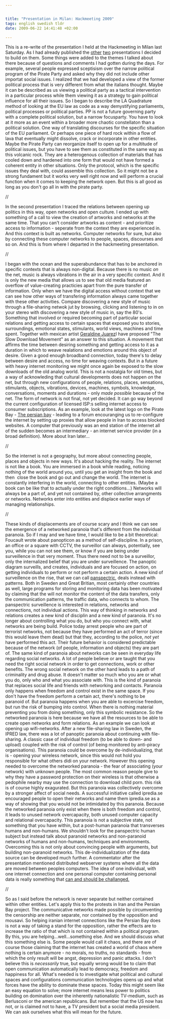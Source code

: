 ```yaml
--- 


title: "Presentation in Milan: Hackmeeting 2009" 
tags: english swedish tldr
date: 2009-06-22 14:41:48 +02:00 

---
```


This is a re-write of the presentation I held at the Hackmeeting in Milan last Saturday. As I had already published the [other](2009-06-19-presentation-in-milano-on-the-pirate-party-and-internet-swarms.html) [two](2009-06-20-presentation-in-milano-variations-on-the-theme-of-openess.html) presentations I decided to build on them. Some things were added to the themes I talked about there because of questions and comments I had gotten during the days. For example, several people expressed sceptisism over the narrow political program of the Pirate Party and asked why they did not include other importat social issues. I realized that we had developed a view of the former political process that is very different from what the italians thought. Maybe it can be described as us viewing a political party as a tactical intervention in a particular process while them viewing it as a strategy to gain political influence for all their issues. So I began to describe the LA Quadrature method of looking at the EU law as code as a way demystifying parliaments, political processes or political parties. PP is not a future governing party with a complete political solution, but a narrow focusparty. You have to look at it more as an event within a broader more chaotic constellaton than a political solution. One way of translating discourses for the specific situation of the EU parliament. Or perhaps one piece of hard rock within a flow of lava that eventually might dissolve, crack or incorporate in other entities. Maybe the Pirate Party can reorganize itself to open up for a multitude of political issues, but you have to see them as constituted in the same way as this volcanic rock. They are a heterogenous collection of materials that has cooled down and hardened into one form that would not have formed a coherent entity in other situations. Only the protocol, which is the specific issues they deal with, could assemble this collection. So it might not be a strong fundament but it works very well right now and will perform a crucial function when it comes to keeping the network open. But this is all good as long as you don't go all in with the pirate party. 

//

In the second presentation I traced the relations between opening up politics in this way, open networks and open culture. I ended up with something of a call to view the creation of artworks and networks at the same time. That you can't consider artworks as content - and prioritize access to information - seperate from the context they are experienced in. And this context is built as networks. Computer networks for sure, but also by connecting these computer networks to people, spaces, discourses and so on. And this is from where I departed in the hackmeeting presentation. 

//

I began with the ocean and the superabundance that has to be anchored in specific contexts that is always non-digital. Because there is no music *on* the net, music is always vibrations in the air in a very specific context. And it is only the new media that allows us to see that old media featured an overflow of value-creating practicies apart from the pure transfer of information. Only when we have the digital access without context that we can see how other ways of transfering information always came together with these other activities. Compare discovering a new style of music through a file-sharing netwok jut by browsing, clicking and listening to in on your stereo with discovering a new style of music in, say the 80's. Something that involved or required becoming part of particular social relations and getting access to certain spaces that exposed you to stories, surroundings, emotional states, stimulants, world views, machines and time spent. Together with mexican artist [Geraldine Juarez](http://www.simple-mechanisms.com/)I have proposed "The Slow Download Movement" as an answer to this situation. A movement that affirms the time between desiring something and getting access to it as a duration in which to weave realations and emotions around this object of desire. Given a good enough broadband connection, today there's to delay between desire and access, no time for weaving contexts. But in a future with heavy internet monitoring we might once again be exposed to the slow downloads of the old analog world. This is not a nostalgia for old times, but a way of acknowleding that cultural developments does not happen *on* the net, but through new configurations of people, relations, places, sensations, stimulants, objects, vibrations, devices, machines, symbols, knowledge, conversations, moments and durations - only *made possible* because of the net. The form of network is not final, not yet decided. It can go way beyond the current configuration of licensed ISP:s selling internet access to consumer subscriptions. As an example, look at the latest logo on the Pirate Bay - [The persian bay](http://iran.whyweprotest.net/) - leading to a forum encouranging us to re-configure the internet by setting up proxies that allow people in Iran to access blocked websites. A computer that previously was an end station of the internet all of the sudden becomes an intermediary - an internet service provider (in a broad definition). More about Iran later... 

//

So the internet is not a geography, but more about connecting people, places and objects in new ways. It's about hacking the reality. The internet is not like a book. You are immersed in a book while reading, noticing nothing of the world around you, until you get an insight from the book and then  close the book and go out and change the world. The internet is constantly interfering in the world, connecting to other entities. (Maybe a book can be like that to actually under the right conditions...) Networks will always be a part of, and yet not contained by, other collective arrangments or networks. Networks enter into entities and displace earlier ways of managing relationships. 

//

These kinds of displacements are of course scary and I think we can see the emergence of a networked paranoia that's different from the individual paranoia. So if I may and we have time, I would like to be a bit theoretical: Foucault wrote about panopticon as a method of self-discipline. In a prison, an office or a square with CCTV, the surveillor can always, potentially, see you, while you can not see them, or know if you are being under surveillence in that very moment. Thus there need not to be a surveillor, only the internalized belief that you are under surveillence. The panoptic diagram surveills, and creates, individuals and are focused on action, on getting individuals to perform or not perform a certain action. A new kind of surveillence on the rise, that we can call [panspectric](http://www.panspectrocism.org/), deals instead with patterns. Both in Sweden and Great Britian, most certainly other countries as well, large programs for storing and monitoring data has been motivated by claiming that the will not monitor the content of the data transfers, only the communication patterns, the traffic data, who connects to whom. The panspectric surveillence is interested in relations, networks and connections, not individual actions. This way of thinking in networks and relations creates a new kind of disciplin and a new kind of paranoia. It's no longer about controlling what you do, but who you connect with, what networks are being build. Police today arrest people who are part of terrorist networks, not because they have performed an act of terror (since this would leave them dead) but that they, according to the police, *not yet* have performed this act. Their future behavior is considered predictable because of the network (of people, information and objects) they are part of. The same kind of paranoia about networks can be seen in everyday life regarding social networks. A lot of people believe or are taught that you need the right social network in order to get connections, work or other benefits. The wrong social network on the other hand leads to a path of criminality and drug abuse. It doesn't matter so much who you are or what you do, only who and what you associate with. This is the kind of paranoia that replaces social life and friends with networking and contacts. Paranoia only happens when freedom and control exist in the same space. If you don't have the freedom perform a certain act, there's nothing to be paranoid of. But paranoia happens when you are able to excercise freedom, but run the risk of bumping into control. When there is nothing material preventing you from doing something, only this symbolic resistance. So the networked paranoia is here because we have all the resources to be able to create open networks and form relations. As an example we can look at opening up wifi-networks. After a new file-sharing law in Sweden, the IPRED law, there was a lot of panoptic paranoia about continuing with file-sharing. A classic case of individual freedom (to be able to down- and upload) coupled with the risk of control (of being monitored by anti-piracy organisations). This paranoia could be overcome by de-individualizing, that is - opening your wireless network, since this would not hold you responsible for what others didi on your network. However this opening needed to overcome the networked paranoia - the fear of associating (your network) with unknown people. The most common reason people give to why they have a password protection on their wireless is that otherwise a pedophile nearby may use the connection to download child porn. this risk is of course highly exagurated. But this paranoia was collectively overcome by a stronger affect of social needs. A successful initiative called ipredia.se encouraged people to open their networks and name them ipredia.se as a way of showing that you would not be intimidated by this paranoia. Because the networked paranoia only exist when there is both freedom and control, it leads to unused network overcapacity, both unused computer capacity and relational overcapacity. This paranoia is not a subjective state, not something that you have within, but a post-human paranoia that transverses humans and non-humans. We shouldn't look for the panspectric human subject but instead talk about paranoid networks and non-paranoid networks of humans and non-humans, techniques and environments. Overcoming this is not only about convincing people with arguments, but building non-paranoid networks. This de-individualization of the data source can be developed much further. A commentator after the presentation mentioned distributed webserver systems where all the data are moved between peoples computers. The idea of one individual, with one internet connection and one personal computer containing personal data is really something that [can and should be challanged.](2009-05-04-internet-noll-del-1-overflod-och-strommar.html) 

//

So as I said before the network is never separate but neither contained within other entities. Let's apply this to the protests in Iran and the Persian Bay project. The communicative networks made possible by circumventing the censorship are neither separate, nor contained by the opposition and mousavi. So helping iranian internet connections like the Persian Bay does is not a way of taking a stand for the opposition, rather the effects are to increase the ratio of that which is not contained within a political program. By this, you are helping...well...something else. And we should discuss what this something else is. Some people would call it chaos, and there are of course those claiming that the internet has created a world of chaos where nothing is certain anymore - no morals, no truths, no standards - from which the only result will be angst, depression and panic attacks. I don't believe this is *necessarily* true, but equally wrong would be to claim that open communication automatically lead to democracy, freedom and happiness for all. What's needed is to investigate what political and cultural spaces and configurations communication technologies opens up and what forces have the ability to dominate these spaces. Today this might seem like an easy equation to solve; more internet means less power to politics building on domination over the inherently nationalistic TV-medium, such as Berlusconi or the american republicans. But remember that the US now has not, or is claimed not to have, a TV president but a social media president. We can ask ourselves what this will mean for the future. 